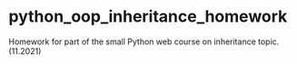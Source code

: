 # python_oop_inheritance_homework
 Homework for part of the small Python web course on inheritance topic. (11.2021)
